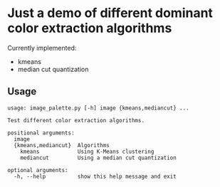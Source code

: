# Just a demo of different dominant color extraction algorithms

Currently implemented:

 - kmeans
 - median cut quantization

## Usage

```
usage: image_palette.py [-h] image {kmeans,mediancut} ...

Test different color extraction algorithms.

positional arguments:
  image
  {kmeans,mediancut}  Algorithms
    kmeans            Using K-Means clustering
    mediancut         Using a median cut quantization

optional arguments:
  -h, --help          show this help message and exit
```